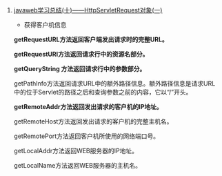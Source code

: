 1. [javaweb学习总结(十)——HttpServletRequest对象(一)](https://www.cnblogs.com/xdp-gacl/p/3798347.html)

   -  获得客户机信息

     **getRequestURL方法返回客户端发出请求时的完整URL。** 　　

     **getRequestURI方法返回请求行中的资源名部分。** 　　

     **getQueryString 方法返回请求行中的参数部分。** 　　

     getPathInfo方法返回请求URL中的额外路径信息。额外路径信息是请求URL中的位于Servlet的路径之后和查询参数之前的内容，它以“/”开头。 　　

     **getRemoteAddr方法返回发出请求的客户机的IP地址。** 　　

     getRemoteHost方法返回发出请求的客户机的完整主机名。 　　

     getRemotePort方法返回客户机所使用的网络端口号。 　　

     getLocalAddr方法返回WEB服务器的IP地址。 　　

     getLocalName方法返回WEB服务器的主机名。 